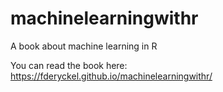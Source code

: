 # machinelearningwithr
A book about machine learning in R

You can read the book here: 
https://fderyckel.github.io/machinelearningwithr/
